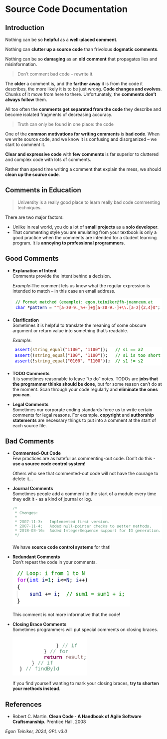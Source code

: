 # Source Code Documentation

## Introduction 

Nothing can be so **helpful** as a **well-placed comment**.

Nothing can **clutter up a source code** than frivolous **dogmatic comments**.

Nothing can be so **damaging** as an **old comment** that propagates lies and misinformation.


> Don’t comment bad code – rewrite it.

The **older** a comment is, and the **farther away** it is from the code it describes, 
the more likely it is to be just wrong.
**Code changes and evolves**. Chunks of it move from here to there. 
Unfortunately, the **comments don’t always follow** them.

All too often the **comments get separated from the code** they describe and become 
isolated fragments of decreasing accuracy.

> Truth can only be found in one place: the code  

One of the **common motivations for writing comments** is **bad code**.
When we write source code, and we know it is confusing and disorganized – 
we start to comment it.

**Clear and expressive code** with **few comments** is far superior to cluttered and complex code with lots of comments.

Rather than spend time writing a comment that explain the mess, we should **clean up the source code**. 


## Comments in Education

> University is a really good place to learn really bad code commenting techniques.

There are two major factors: 
* Unlike in real world, you do a lot of **small projects** as a **solo developer**.
* That commenting style you are emulating from your textbook is only a good practice when the comments are intended for a student learning program. 
It is **annoying to professional programmers**. 


## Good Comments

* **Explanation of Intent**\
    Comments provide the intent behind a decision.
    
    _Example_:The comment lets us know what the regular expression is intended 
    to match – in this case an email address.
    
    ![Email Address](figures/CommentsIntent.png)

* **Clarification**\
    Sometimes it is helpful to translate the meaning of some obscure argument or 
    return value into something that’s readable.

    _Example_:

    ![Compare values](figures/CommentsClarification.png)


* **TODO Comments**\
    It is sometimes reasonable to leave “to do” notes. 
    TODOs are **jobs that the programmer thinks should be done**, 
    but for some reason can’t do at the moment.
    Scan through your code regularly and **eliminate the ones you can**.

* **Legal Comments**\
    Sometimes our corporate coding standards force us to write certain comments for legal reasons.
    For example, **copyright** and **authorship statements** are necessary things to put into a comment at the start of each source file.


## Bad Comments 


* **Commented-Out Code**\
    Few practices are as hateful as commenting-out code.
    Don’t do this - **use a source code control system!**

    Others who see that commented-out code will not have the courage to delete it…

* **Journal Comments**\
    Sometimes people add a comment to the start of a module every time they edit it - 
    as a kind of journal or log. 

    ![Journal Comments](figures/CommentsJournal.png)

    We have **source code control systems** for that!

* **Redundant Comments**\
    Don’t repeat the code in your comments.

    ![Redundant Comments](figures/CommentsRedundant.png)

    This comment is not more informative that the code!


* **Closing Brace Comments**\
    Sometimes programmers will put special comments on closing braces.

    ![Closing Brace Comments](figures/CommentsClosing.png)

    If you find yourself wanting to mark your closing braces, **try to shorten 
    your methods instead**.


## References

* Robert C. Martin. **Clean Code - A Handbook of Agile Software Craftsmanship**. Prentice Hall, 2008


*Egon Teiniker, 2024, GPL v3.0*